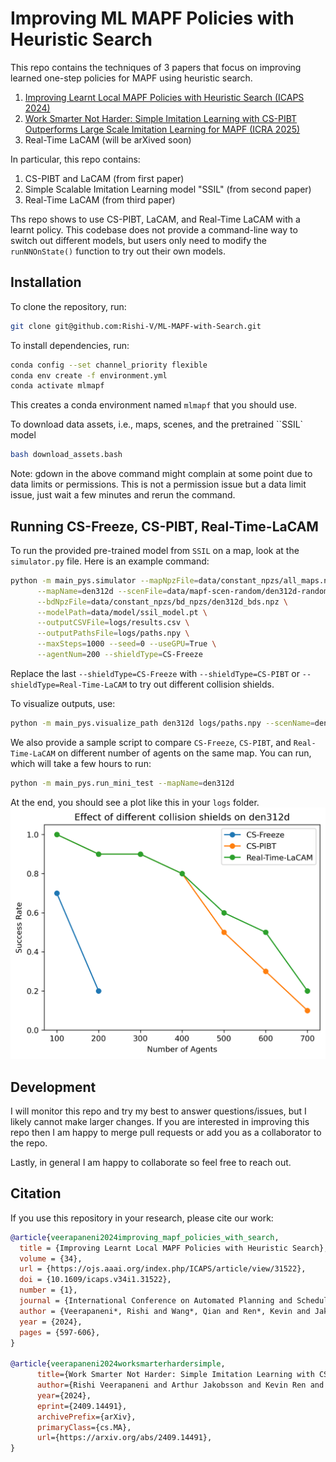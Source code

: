 # Improving ML MAPF Policies with Heuristic Search

This repo contains the techniques of 3 papers that focus on improving learned one-step policies for MAPF using heuristic search.
1. [Improving Learnt Local MAPF Policies with Heuristic Search (ICAPS 2024)](https://arxiv.org/abs/2403.20300)
2. [Work Smarter Not Harder: Simple Imitation Learning with CS-PIBT Outperforms Large Scale Imitation Learning for MAPF (ICRA 2025)](https://arthurjakobsson.github.io/ssil_mapf/)
3. Real-Time LaCAM (will be arXived soon)

In particular, this repo contains:
1. CS-PIBT and LaCAM (from first paper)
2. Simple Scalable Imitation Learning model "SSIL" (from second paper)
3. Real-Time LaCAM (from third paper)

Ths repo shows to use CS-PIBT, LaCAM, and Real-Time LaCAM with a learnt policy. This codebase does not provide a command-line way to switch out different models, but users only need to modify the `runNNOnState()` function to try out their own models.

## Installation
To clone the repository, run:
```sh
git clone git@github.com:Rishi-V/ML-MAPF-with-Search.git
```

To install dependencies, run:
```sh
conda config --set channel_priority flexible
conda env create -f environment.yml
conda activate mlmapf
```
This creates a conda environment named `mlmapf` that you should use.

To download data assets, i.e., maps, scenes, and the pretrained ``SSIL` model
```sh 
bash download_assets.bash
```
Note: gdown in the above command might complain at some point due to data limits or permissions. This is not a permission issue but a data limit issue, just wait a few minutes and rerun the command.

## Running CS-Freeze, CS-PIBT, Real-Time-LaCAM
To run the provided pre-trained model from `SSIL` on a map, look at the `simulator.py` file. Here is an example command:
```sh
python -m main_pys.simulator --mapNpzFile=data/constant_npzs/all_maps.npz \
      --mapName=den312d --scenFile=data/mapf-scen-random/den312d-random-1.scen \
      --bdNpzFile=data/constant_npzs/bd_npzs/den312d_bds.npz \
      --modelPath=data/model/ssil_model.pt \
      --outputCSVFile=logs/results.csv \
      --outputPathsFile=logs/paths.npy \
      --maxSteps=1000 --seed=0 --useGPU=True \
      --agentNum=200 --shieldType=CS-Freeze
```
Replace the last `--shieldType=CS-Freeze` with `--shieldType=CS-PIBT` or `--shieldType=Real-Time-LaCAM` to try out different collision shields.

To visualize outputs, use:
```sh
python -m main_pys.visualize_path den312d logs/paths.npy --scenName=den312d-random-1.scen 
```

We also provide a sample script to compare `CS-Freeze`, `CS-PIBT`, and `Real-Time-LaCAM` on different number of agents on the same map. You can run, which will take a few hours to run:
```sh
python -m main_pys.run_mini_test --mapName=den312d
```
At the end, you should see a plot like this in your `logs` folder.
![Alt text](example_den312d.png?raw=true "Effect of different collisions shields on den312d")

## Development
I will monitor this repo and try my best to answer questions/issues, but I likely cannot make larger changes. If you are interested in improving this repo then I am happy to merge pull requests or add you as a collaborator to the repo.

Lastly, in general I am happy to collaborate so feel free to reach out.

## Citation
If you use this repository in your research, please cite our work:

```bibtex
@article{veerapaneni2024improving_mapf_policies_with_search,
  title = {Improving Learnt Local MAPF Policies with Heuristic Search},
  volume = {34},
  url = {https://ojs.aaai.org/index.php/ICAPS/article/view/31522},
  doi = {10.1609/icaps.v34i1.31522},
  number = {1},
  journal = {International Conference on Automated Planning and Scheduling (ICAPS)},
  author = {Veerapaneni*, Rishi and Wang*, Qian and Ren*, Kevin and Jakobsson*, Arthur and Li, Jiaoyang and Likhachev, Maxim},
  year = {2024},
  pages = {597-606},
}

@article{veerapaneni2024worksmarterhardersimple,
      title={Work Smarter Not Harder: Simple Imitation Learning with CS-PIBT Outperforms Large Scale Imitation Learning for MAPF}, 
      author={Rishi Veerapaneni and Arthur Jakobsson and Kevin Ren and Samuel Kim and Jiaoyang Li and Maxim Likhachev},
      year={2024},
      eprint={2409.14491},
      archivePrefix={arXiv},
      primaryClass={cs.MA},
      url={https://arxiv.org/abs/2409.14491}, 
}
```
